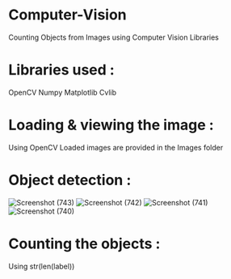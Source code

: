 # Computer-Vision
Counting Objects from Images using Computer Vision Libraries

# Libraries used :
  OpenCV
  Numpy
  Matplotlib
  Cvlib
  
# Loading & viewing the image :
  Using OpenCV
  Loaded images are provided in the Images folder
 
# Object detection :
![Screenshot (743)](https://user-images.githubusercontent.com/86195118/124816998-d493cd80-df86-11eb-8f29-5d52157bbcad.png)
![Screenshot (742)](https://user-images.githubusercontent.com/86195118/124817048-e4abad00-df86-11eb-913d-d892e762f049.png)
![Screenshot (741)](https://user-images.githubusercontent.com/86195118/124817055-e8d7ca80-df86-11eb-961f-5bf0b8a00a32.png)
![Screenshot (740)](https://user-images.githubusercontent.com/86195118/124817069-ed03e800-df86-11eb-9b3c-80016f7917d0.png)

# Counting the objects :
  Using str(len(label))
